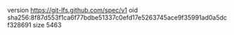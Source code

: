 version https://git-lfs.github.com/spec/v1
oid sha256:8f87d553f1ca6f77bdbe51337c0efd17e5263745ace9f35991ad0a5dcf328691
size 5463
